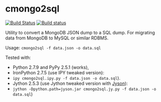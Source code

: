 # cmongo2sql
[![Build Status](https://travis-ci.org/stpettersens/cmongo2sql.svg?branch=master)](https://travis-ci.org/stpettersens/cmongo2sql) [![Build status](https://ci.appveyor.com/api/projects/status/github/stpettersens/cmongo2sql?branch=master&svg=true)](https://ci.appveyor.com/project/stpettersens/cmongo2sql)

Utility to convert a MongoDB JSON dump to a SQL dump.
For migrating data from MongoDB to MySQL or similar RDBMS.

Usage: `cmongo2sql -f data.json -o data.sql`

Tested with:
* Python 2.7.9 and PyPy 2.5.1 (works), 
* IronPython 2.7.5 (use IPY tweaked version): 
* `ipy cmongo2sql.ipy.py -f data.json -o data.sql`).
* Jython 2.5.3 (use Jython tweaked version with [Jyson](http://opensource.xhaus.com/projects/jyson)): 
* `jython -Dpython.path=jyson.jar cmongo2sql.jy.py -f data.json -o data.sql`)
